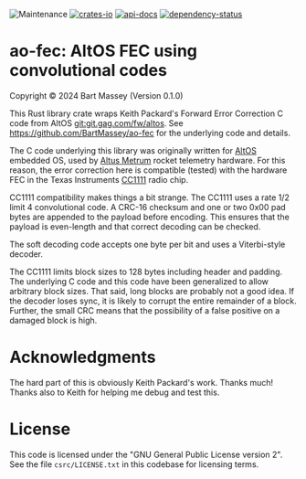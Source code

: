 ![Maintenance](https://img.shields.io/badge/maintenance-actively--developed-brightgreen.svg)
[![crates-io](https://img.shields.io/crates/v/ao-fec.svg)](https://crates.io/crates/ao-fec)
[![api-docs](https://docs.rs/ao-fec/badge.svg)](https://docs.rs/ao-fec)
[![dependency-status](https://deps.rs/repo/github/BartMassey/ao-fec/status.svg)](https://deps.rs/repo/github/BartMassey/ao-fec)

# ao-fec: AltOS FEC using convolutional codes
Copyright © 2024 Bart Massey (Version 0.1.0)

This Rust library crate wraps Keith Packard's Forward Error
Correction C code from AltOS <git:git.gag.com/fw/altos>.
See <https://github.com/BartMassey/ao-fec> for the
underlying code and details.

The C code underlying this library was originally written
for [AltOS]() embedded OS, used by [Altus Metrum]() rocket
telemetry hardware. For this reason, the error correction
here is compatible (tested) with the hardware FEC in the
Texas Instruments
[CC1111](https://www.ti.com/product/CC1110-CC1111) radio
chip.

CC1111 compatibility makes things a bit strange. The CC1111
uses a rate 1/2 limit 4 convolutional code. A CRC-16
checksum and one or two 0x00 pad bytes are appended to the
payload before encoding. This ensures that the payload is
even-length and that correct decoding can be checked.

The soft decoding code accepts one byte per bit and uses a
Viterbi-style decoder.

The CC1111 limits block sizes to 128 bytes including header
and padding. The underlying C code and this code have been
generalized to allow arbitrary block sizes. That said, long
blocks are probably not a good idea. If the decoder loses
sync, it is likely to corrupt the entire remainder of a
block. Further, the small CRC means that the possibility of
a false positive on a damaged block is high.

# Acknowledgments

The hard part of this is obviously Keith Packard's
work. Thanks much! Thanks also to Keith for helping me debug
and test this.

# License

This code is licensed under the "GNU General Public License
version 2". See the file `csrc/LICENSE.txt` in this codebase for
licensing terms.
